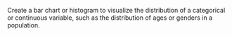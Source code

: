 Create a bar chart or histogram to visualize the distribution of a categorical or continuous variable, such as the
distribution of ages or genders in a population.
